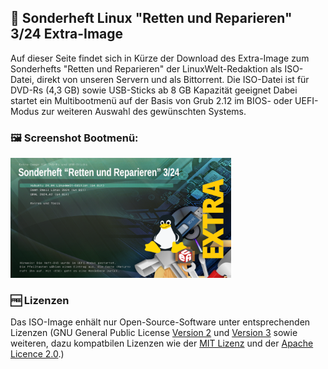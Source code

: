 ## 💽 Sonderheft Linux "Retten und Reparieren" 3/24 Extra-Image 

Auf dieser Seite findet sich in Kürze der Download des Extra-Image zum Sonderhefts "Retten und Reparieren" der LinuxWelt-Redaktion als ISO-Datei, direkt von unseren Servern und als Bittorrent. Die ISO-Datei ist für DVD-Rs (4,3 GB) sowie USB-Sticks ab 8 GB Kapazität geeignet Dabei startet ein Multibootmenü auf der Basis von Grub 2.12 im BIOS- oder UEFI-Modus zur weiteren Auswahl des gewünschten Systems.

### 🖼️ Screenshot Bootmenü:
<img src="https://raw.githubusercontent.com/LinuxWelt/LinuxWelt/main/docs/images/Sonderheft_rr_2024-3_extra.png" width="70%">


### 🆓 Lizenzen
Das ISO-Image enhält nur Open-Source-Software unter entsprechenden Lizenzen (GNU General Public License [Version 2](https://www.gnu.org/licenses/old-licenses/gpl-2.0.en.html) und [Version 3](https://www.gnu.org/licenses/gpl-3.0.en.html) sowie weiteren, dazu kompatbilen Lizenzen wie der [MIT Lizenz](https://opensource.org/licenses/MIT) und der [Apache Licence 2.0](https://www.apache.org/licenses/LICENSE-2.0).) 
